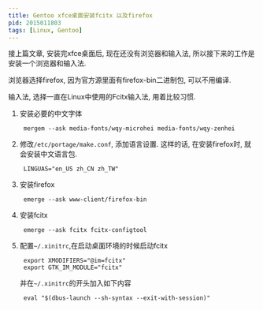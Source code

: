 ```yaml
---
title: Gentoo xfce桌面安装fcitx 以及firefox
pid: 2015011803
tags: [Linux, Gentoo]
---
```


接上篇文章, 安装完xfce桌面后, 现在还没有浏览器和输入法, 所以接下来的工作是安装一个浏览器和输入法.

浏览器选择firefox, 因为官方源里面有firefox-bin二进制包, 可以不用编译.

输入法, 选择一直在Linux中使用的Fcitx输入法, 用着比较习惯.

1. 安装必要的中文字体

        mergem --ask media-fonts/wqy-microhei media-fonts/wqy-zenhei

2. 修改`/etc/portage/make.conf`, 添加语言设置. 这样的话, 在安装firefox时, 就会安装中文语言包.

        LINGUAS="en_US zh_CN zh_TW"

3. 安装firefox

        emerge --ask www-client/firefox-bin

4. 安装fcitx

        emerge --ask fcitx fcitx-configtool

5. 配置`~/.xinitrc`,在启动桌面环境的时候启动fcitx

        export XMODIFIERS="@im=fcitx"
        export GTK_IM_MODULE="fcitx"

    并在`~/.xinitrc`的开头加入如下内容

        eval "$(dbus-launch --sh-syntax --exit-with-session)"

